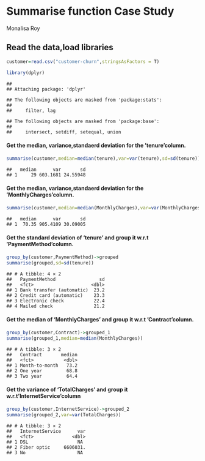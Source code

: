 Summarise function Case Study
================
Monalisa Roy

## Read the data,load libraries

``` r
customer=read.csv("customer-churn",stringsAsFactors = T)

library(dplyr)
```

    ## 
    ## Attaching package: 'dplyr'

    ## The following objects are masked from 'package:stats':
    ## 
    ##     filter, lag

    ## The following objects are masked from 'package:base':
    ## 
    ##     intersect, setdiff, setequal, union

#### Get the median, variance,standaerd deviation for the ’tenure’column.

``` r
summarise(customer,median=median(tenure),var=var(tenure),sd=sd(tenure))
```

    ##   median      var       sd
    ## 1     29 603.1681 24.55948

#### Get the median, variance,standaerd deviation for the ’MonthlyCharges’column.

``` r
summarise(customer,median=median(MonthlyCharges),var=var(MonthlyCharges),sd=sd(MonthlyCharges))
```

    ##   median      var       sd
    ## 1  70.35 905.4109 30.09005

#### Get the standard deviation of ‘tenure’ and group it w.r.t ’PaymentMethod’column.

``` r
group_by(customer,PaymentMethod)->grouped
summarise(grouped,sd=sd(tenure))
```

    ## # A tibble: 4 × 2
    ##   PaymentMethod                sd
    ##   <fct>                     <dbl>
    ## 1 Bank transfer (automatic)  23.2
    ## 2 Credit card (automatic)    23.3
    ## 3 Electronic check           22.4
    ## 4 Mailed check               21.2

#### Get the median of ‘MonthlyCharges’ and group it w.r.t ’Contract’column.

``` r
group_by(customer,Contract)->grouped_1
summarise(grouped_1,median=median(MonthlyCharges))
```

    ## # A tibble: 3 × 2
    ##   Contract       median
    ##   <fct>           <dbl>
    ## 1 Month-to-month   73.2
    ## 2 One year         68.8
    ## 3 Two year         64.4

#### Get the variance of ‘TotalCharges’ and group it w.r.t’InternetService’column

``` r
group_by(customer,InternetService)->grouped_2
summarise(grouped_2,var=var(TotalCharges))
```

    ## # A tibble: 3 × 2
    ##   InternetService      var
    ##   <fct>              <dbl>
    ## 1 DSL                  NA 
    ## 2 Fiber optic     6606031.
    ## 3 No                   NA

